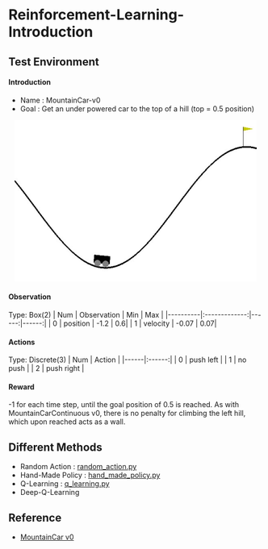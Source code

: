 # Reinforcement-Learning-Introduction

## Test Environment
#### Introduction
- Name : MountainCar-v0
- Goal : Get an under powered car to the top of a hill (top = 0.5 position)
<p align="center"><img src="assets/mountaincar-v0.jpg" width="480"\></p>

#### Observation
Type: Box(2)
|  Num  |      Observation     | Min | Max |
|----------|:-------------:|------:|------:|
| 0 | position | -1.2 | 0.6|
| 1 |  velocity | -0.07 | 0.07|

#### Actions
Type: Discrete(3)
| Num | Action |
|------|:------:|
| 0 | push left |
| 1 | no push |
| 2 | push right |

#### Reward
-1 for each time step, until the goal position of 0.5 is reached. As with MountainCarContinuous v0, there is no penalty for climbing the left hill, which upon reached acts as a wall.

## Different Methods
- Random Action : [random_action.py](https://github.com/TzuYuOu/Reinforcement-Learning-Introduction/blob/master/random_action.py)
- Hand-Made Policy : [hand_made_policy.py](https://github.com/TzuYuOu/Reinforcement-Learning-Introduction/blob/master/hand_made_policy.py)
- Q-Learning : [q_learning.py](https://github.com/TzuYuOu/Reinforcement-Learning-Introduction/blob/master/q_learning.py)
- Deep-Q-Learning










## Reference
- [MountainCar v0](https://github.com/openai/gym/wiki/MountainCar-v0)

